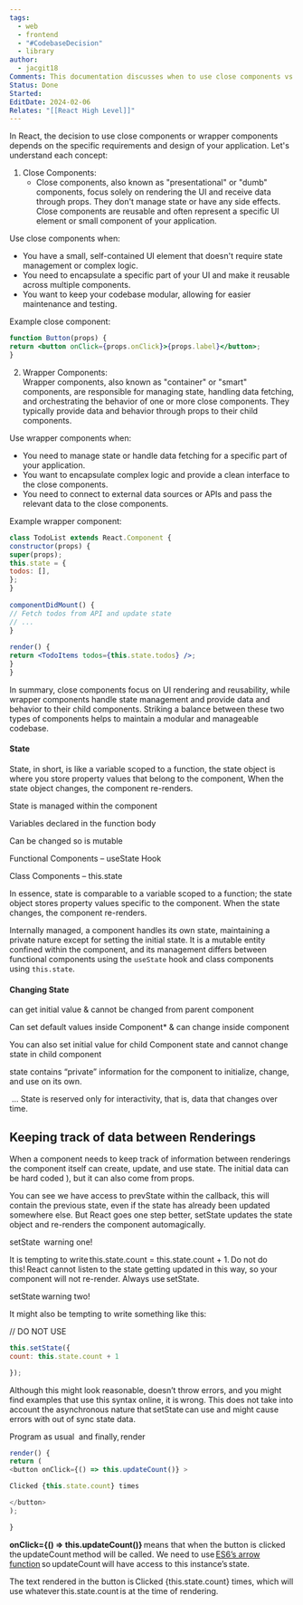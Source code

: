 ```yaml
---
tags:
  - web
  - frontend
  - "#CodebaseDecision"
  - library
author:
  - jacgit18
Comments: This documentation discusses when to use close components vs wrapper components.
Status: Done
Started: 
EditDate: 2024-02-06
Relates: "[[React High Level]]"
---
```

In React, the decision to use close components or wrapper components depends on the specific requirements and design of your application. Let's understand each concept:  
  
1. Close Components:  
	- Close components, also known as "presentational" or "dumb" components, focus solely on rendering the UI and receive data through props. They don't manage state or have any side effects. Close components are reusable and often represent a specific UI element or small component of your application.  
  
Use close components when:  
- You have a small, self-contained UI element that doesn't require state management or complex logic.  
- You need to encapsulate a specific part of your UI and make it reusable across multiple components.  
- You want to keep your codebase modular, allowing for easier maintenance and testing.  
  
Example close component:  
```jsx  
function Button(props) {  
return <button onClick={props.onClick}>{props.label}</button>;  
}  
```  
  
2. Wrapper Components:  
Wrapper components, also known as "container" or "smart" components, are responsible for managing state, handling data fetching, and orchestrating the behavior of one or more close components. They typically provide data and behavior through props to their child components.  
  
Use wrapper components when:  
- You need to manage state or handle data fetching for a specific part of your application.  
- You want to encapsulate complex logic and provide a clean interface to the close components.  
- You need to connect to external data sources or APIs and pass the relevant data to the close components.  
  
Example wrapper component:  
```jsx  
class TodoList extends React.Component {  
constructor(props) {  
super(props);  
this.state = {  
todos: [],  
};  
}  
  
componentDidMount() {  
// Fetch todos from API and update state  
// ...  
}  
  
render() {  
return <TodoItems todos={this.state.todos} />;  
}  
}  
```  
  
In summary, close components focus on UI rendering and reusability, while wrapper components handle state management and provide data and behavior to their child components. Striking a balance between these two types of components helps to maintain a modular and manageable codebase.










#### State 


State, in short, is like a variable scoped to a function, the state object is where you store property values that belong to the component, When the state object changes, the component re-renders. 



State is managed within the component 

Variables declared in the function body 

Can be changed so is mutable 

Functional Components – useState Hook 

Class Components – this.state 





In essence, state is comparable to a variable scoped to a function; the state object stores property values specific to the component. When the state changes, the component re-renders.

Internally managed, a component handles its own state, maintaining a private nature except for setting the initial state. It is a mutable entity confined within the component, and its management differs between functional components using the `useState` hook and class components using `this.state`.


#### Changing State  

can get initial value & cannot be changed from parent component  

Can set default values inside Component* & can change inside component  

You can also set initial value for child Component state and cannot change state in child component  

state contains “private” information for the component to initialize, change, and use on its own. 

 ... State is reserved only for interactivity, that is, data that changes over time.


## Keeping track of data between Renderings

When a component needs to keep track of information between renderings the component itself can create, update, and use state. The initial data can be hard coded ), but it can also come from props. 

You can see we have access to prevState within the callback, this will contain the previous state, even if the state has already been updated somewhere else. But React goes one step better, setState updates the state object and re-renders the component automagically. 

setState  warning one! 

It is tempting to write this.state.count = this.state.count + 1. Do not do this! React cannot listen to the state getting updated in this way, so your component will not re-render. Always use setState. 

setState warning two! 

It might also be tempting to write something like this: 


// DO NOT USE 
```javascript
this.setState({   
count: this.state.count + 1

});  
```
Although this might look reasonable, doesn’t throw errors, and you might find examples that use this syntax online, it is wrong. This does not take into account the asynchronous nature that setState can use and might cause errors with out of sync state data. 

Program as usual  and finally, render 
```javascript
render() {   
return (
<button onClick={() => this.updateCount()} >             

Clicked {this.state.count} times 

</button>
); 

}  
```

**onClick={() => this.updateCount()}** means that when the button is clicked the updateCount method will be called. We need to use [ES6’s arrow function](https://developer.mozilla.org/en-US/docs/Web/JavaScript/Reference/Functions/Arrow_functions) so updateCount will have access to this instance’s state. 

The text rendered in the button is Clicked {this.state.count} times, which will use whatever this.state.count is at the time of rendering.